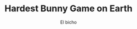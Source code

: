 ---
title: Hardest Bunny Game on Earth
link: https://preview.p5js.org/gr360054/present/j7Ykpv5j2
author: El bicho
grade: 9
image: bunnygames/Picture12.png
description: Move the bunny to eat as many cookies as you can. Be careful!
---